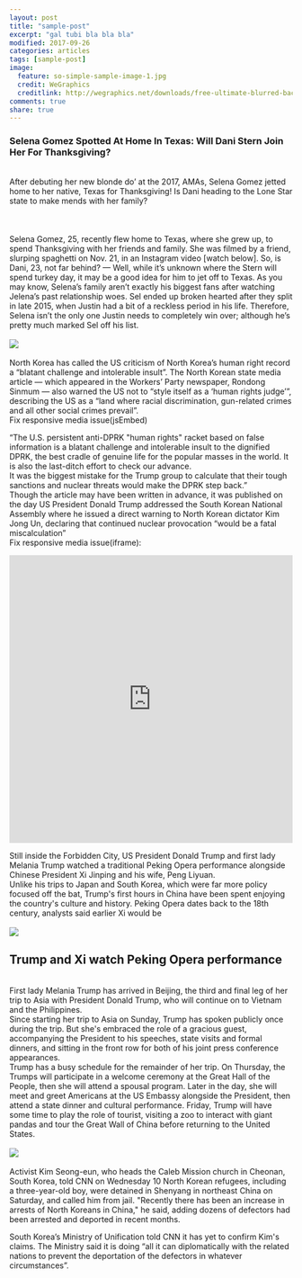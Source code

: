 ```yaml
---
layout: post
title: "sample-post"
excerpt: "gal tubi bla bla bla"
modified: 2017-09-26
categories: articles
tags: [sample-post]
image:
  feature: so-simple-sample-image-1.jpg
  credit: WeGraphics
  creditlink: http://wegraphics.net/downloads/free-ultimate-blurred-background-pack/
comments: true
share: true
---
```

### Selena Gomez Spotted At Home In Texas: Will Dani Stern Join Her For Thanksgiving?
<br>
After debuting her new blonde do’ at the 2017, AMAs, Selena Gomez jetted home to her native, Texas for Thanksgiving! Is Dani heading to the Lone Star state to make mends with her family?
<br>
<br>
<div class="apester-media" data-media-id="5a1697e55b8f560001dba0ef" height="338"></div><script async src="//static.apester.com/js/sdk/v2.0/apester-javascript-sdk.min.js"></script>
<br>
<br>
Selena Gomez, 25, recently flew home to Texas, where she grew up, to spend Thanksgiving with her friends and family. She was filmed by a friend, slurping spaghetti on Nov. 21, in an Instagram video [watch below]. So, is Dani, 23, not far behind? — Well, while it’s unknown where the Stern will spend turkey day, it may be a good idea for him to jet off to Texas. As you may know, Selena’s family aren’t exactly his biggest fans after watching Jelena’s past relationship woes. Sel ended up broken hearted after they split in late 2015, when Justin had a bit of a reckless period in his life. Therefore, Selena isn’t the only one Justin needs to completely win over; although he’s pretty much marked Sel off his list.
<br>
<br>
<img src="https://i.ytimg.com/vi/EgT_us6AsDg/maxresdefault.jpg">
<br>
<br>
North Korea has called the US criticism of North Korea’s human right record a “blatant challenge and intolerable insult”.
The North Korean state media article — which appeared in the Workers’ Party newspaper, Rondong Sinmum — also warned the US not to “style itself as a ‘human rights judge’”, describing the US as a “land where racial discrimination, gun-related crimes and all other social crimes prevail”.
<br>
Fix responsive media issue(jsEmbed)

<div class="apester-media" data-media-id="59fae2037b9cb300014d11df" height="512"></div><script async src="https://storage.googleapis.com/apester-staging/sdk/core.min.js"></script>

“The U.S. persistent anti-DPRK "human rights" racket based on false information is a blatant challenge and intolerable insult to the dignified DPRK, the best cradle of genuine life for the popular masses in the world. It is also the last-ditch effort to check our advance.
<br>
It was the biggest mistake for the Trump group to calculate that their tough sanctions and nuclear threats would make the DPRK step back.”
<br>
Though the article may have been written in advance, it was published on the day US President Donald Trump addressed the South Korean National Assembly where he issued a direct warning to North Korean dictator Kim Jong Un, declaring that continued nuclear provocation “would be a fatal miscalculation”
<br>
Fix responsive media issue(iframe):

<iframe height="512" width="100%" style="display: block !important; height: 512px !important; width: 100% !important; " scrolling="0" frameBorder="0" src="https://renderer.stg.apester.com/interaction/59fae2037b9cb300014d11df"></iframe>

Still inside the Forbidden City, US President Donald Trump and first lady Melania Trump watched a traditional Peking Opera performance alongside Chinese President Xi Jinping and his wife, Peng Liyuan.
<br>
Unlike his trips to Japan and South Korea, which were far more policy focused off the bat, Trump's first hours in China have been spent enjoying the country's culture and history. Peking Opera dates back to the 18th century, analysts said earlier Xi would be
<br>
<br>
<img src="https://venezuelanalysis.com/files/images/2017/07/nbc-fires-donald-trump-after-he-calls-mexicans-rapists-and-drug-runners_1.jpg">

## Trump and Xi watch Peking Opera performance
<br>
First lady Melania Trump has arrived in Beijing, the third and final leg of her trip to Asia with President Donald Trump, who will continue on to Vietnam and the Philippines.
<br>
Since starting her trip to Asia on Sunday, Trump has spoken publicly once during the trip. But she's embraced the role of a gracious guest, accompanying the President to his speeches, state visits and formal dinners, and sitting in the front row for both of his joint press conference appearances.
<br>
Trump has a busy schedule for the remainder of her trip. On Thursday, the Trumps will participate in a welcome ceremony at the Great Hall of the People, then she will attend a spousal program. Later in the day, she will meet and greet Americans at the US Embassy alongside the President, then attend a state dinner and cultural performance. Friday, Trump will have some time to play the role of tourist, visiting a zoo to interact with giant pandas and tour the Great Wall of China before returning to the United States.
<br>
<br>
<img src="http://i2.cdn.cnn.com/cnnnext/dam/assets/170301141317-donald-trump-0228-super-169.jpg">
<br>
<br>
Activist Kim Seong-eun, who heads the Caleb Mission church in Cheonan, South Korea, told CNN on Wednesday 10 North Korean refugees, including a three-year-old boy, were detained in Shenyang in northeast China on Saturday, and called him from jail.
"Recently there has been an increase in arrests of North Koreans in China," he said, adding dozens of defectors had been arrested and deported in recent months.

South Korea’s Ministry of Unification told CNN it has yet to confirm Kim's claims. The Ministry said it is doing “all it can diplomatically with the related nations to prevent the deportation of the defectors in whatever circumstances”.
<div class="apester-media" data-media-id="59f6f3287b9cb300014d1144" height="512"></div><script async src="https://storage.googleapis.com/apester-staging/sdk/core.min.js"></script>

